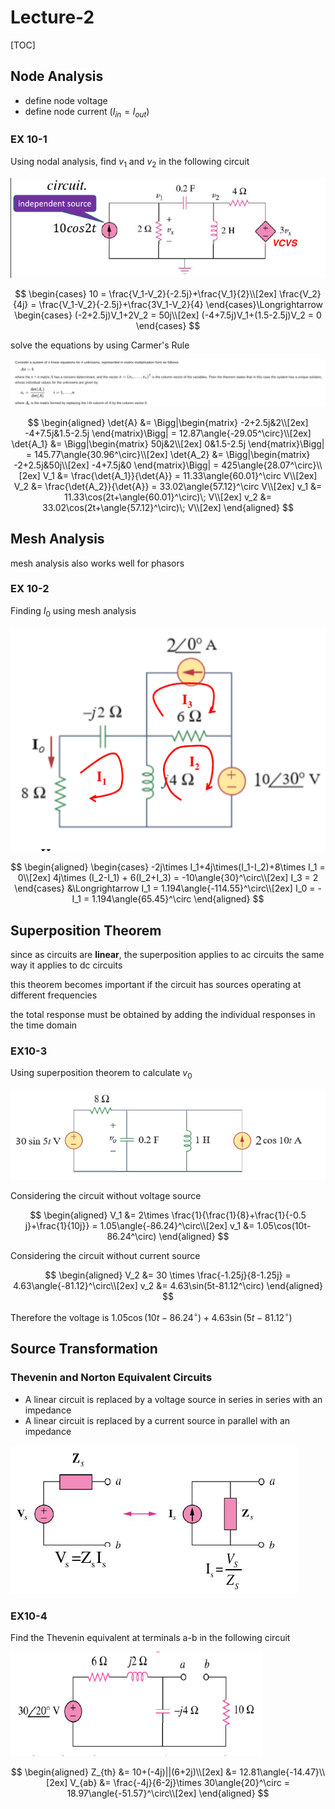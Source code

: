 # Lecture-2

[TOC]

## Node Analysis

- define node voltage
- define node current ($I_{in}=I_{out}$)

### EX 10-1

Using nodal analysis, find $v_1$ and $v_2$ in the following circuit

![figure-1](../assets/L2-1.png)

$$
\begin{cases}
    10 = \frac{V_1-V_2}{-2.5j}+\frac{V_1}{2}\\[2ex]
    \frac{V_2}{4j} = \frac{V_1-V_2}{-2.5j}+\frac{3V_1-V_2}{4}
\end{cases}\Longrightarrow
\begin{cases}
    (-2+2.5j)V_1+2V_2 = 50j\\[2ex]
    (-4+7.5j)V_1+(1.5-2.5j)V_2 = 0
\end{cases}
$$

solve the equations by using Carmer's Rule

![figure-2](../assets/L2-2.png)

$$
\begin{aligned}
    \det{A} &= \Bigg|\begin{matrix}
            -2+2.5j&2\\[2ex]
            -4+7.5j&1.5-2.5j
            \end{matrix}\Bigg| = 12.87\angle{-29.05^\circ}\\[2ex]
    \det{A_1} &= \Bigg|\begin{matrix}
            50j&2\\[2ex]
            0&1.5-2.5j
            \end{matrix}\Bigg| = 145.77\angle{30.96^\circ}\\[2ex]
    \det{A_2} &= \Bigg|\begin{matrix}
            -2+2.5j&50j\\[2ex]
            -4+7.5j&0
            \end{matrix}\Bigg| = 425\angle{28.07^\circ}\\[2ex]
    V_1 &= \frac{\det{A_1}}{\det{A}} = 11.33\angle{60.01}^\circ V\\[2ex]
    V_2 &= \frac{\det{A_2}}{\det{A}} = 33.02\angle{57.12}^\circ V\\[2ex]
    v_1 &= 11.33\cos(2t+\angle{60.01}^\circ)\; V\\[2ex]
    v_2 &= 33.02\cos(2t+\angle{57.12}^\circ)\; V\\[2ex]
\end{aligned}
$$

## Mesh Analysis

mesh analysis also works well for phasors

### EX 10-2

Finding $I_0$ using mesh analysis

![figure-3](../assets/L2-3.png)

$$
\begin{aligned}
    \begin{cases}
        -2j\times I_1+4j\times(I_1-I_2)+8\times I_1 = 0\\[2ex]
        4j\times (I_2-I_1) + 6(I_2+I_3) = -10\angle{30}^\circ\\[2ex]
        I_3 = 2
    \end{cases}
    &\Longrightarrow I_1 = 1.194\angle{-114.55}^\circ\\[2ex]
    I_0 = - I_1 = 1.194\angle{65.45}^\circ
\end{aligned}
$$

## Superposition Theorem

since as circuits are **linear**, the superposition applies to ac circuits the same way it applies to dc circuits

this theorem becomes important if the circuit has sources operating at different frequencies

the total response must be obtained by adding the individual responses in the time domain

### EX10-3

Using superposition theorem to calculate $v_0$

![figure-4](../assets/L2-4.png)

Considering the circuit without voltage source

$$
\begin{aligned}
    V_1 &= 2\times \frac{1}{\frac{1}{8}+\frac{1}{-0.5 j}+\frac{1}{10j}} = 1.05\angle{-86.24}^\circ\\[2ex]
    v_1 &= 1.05\cos(10t-86.24^\circ) 
\end{aligned}
$$

Considering the circuit without current source

$$
\begin{aligned}
    V_2 &= 30 \times \frac{-1.25j}{8-1.25j} = 4.63\angle{-81.12}^\circ\\[2ex]
    v_2 &= 4.63\sin(5t-81.12^\circ)
\end{aligned}
$$

Therefore the voltage is $1.05\cos(10t-86.24^\circ)+4.63\sin(5t-81.12^\circ)$

## Source Transformation

### Thevenin and Norton Equivalent Circuits

- A linear circuit is replaced by a voltage source in series in series with an impedance
- A linear circuit is replaced by a current source in parallel with an impedance

![figure-5](../assets/L2-5.png)

### EX10-4

Find the Thevenin equivalent at terminals a-b in the following circuit

![figure-6](../assets/L2-6.png)

$$
\begin{aligned}
    Z_{th} &= 10+(-4j)||(6+2j)\\[2ex]
           &= 12.81\angle{-14.47}\\[2ex]
    V_{ab} &= \frac{-4j}{6-2j}\times 30\angle{20}^\circ = 18.97\angle{-51.57}^\circ\\[2ex]
\end{aligned}
$$